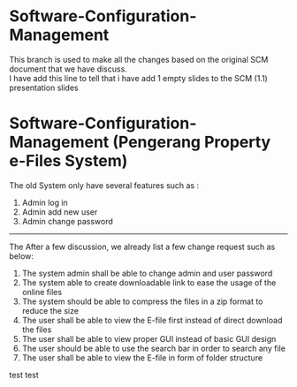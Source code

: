 # Software-Configuration-Management 
This branch is used to make all the changes based on the original SCM document that we have discuss.  
I have add this line to tell that i have add 1 empty slides to the SCM (1.1) presentation slides 

# Software-Configuration-Management (Pengerang Property e-Files System)

The old System only have several features such as :
 1. Admin log in
 2. Admin add new user
 3. Admin change password


_________________________________________________________________________________________________________________________________________

The After a few discussion, we already list a few change request such as below:

  1. The system admin shall be able to change admin and user password
  2. The system able to create downloadable link to ease the usage of the online files
  3. The system should be able to compress the files in a zip format to reduce the size
  4. The user shall be able to view the E-file first instead of direct download the files
  5. The user shall be able to view proper GUI instead of basic GUI design
  6. The user should  be able to use the search bar in order to search any file
  7. The user shall be able to view the E-file in form of folder structure

test
test

